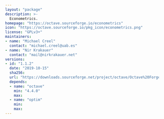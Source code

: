 ```yaml
---
layout: "package"
description: >-
  Econometrics.
homepage: "https://octave.sourceforge.io/econometrics"
icon: "https://octave.sourceforge.io/pkg_icon/econometrics.png"
license: "GPLv3+"
maintainers:
- name: "Michael Creel"
  contact: "michael.creel@uab.es"
- name: "Nir Krakauer"
  contact: "mail@nirkrakauer.net"
versions:
- id: "1.1.2"
  date: "2019-10-15"
  sha256:
  url: "https://downloads.sourceforge.net/project/octave/Octave%20Forge%20Packages/Individual%20Package%20Releases/econometrics-1.1.2.tar.gz"
  depends:
  - name: "octave"
    min: "4.4.0"
    max:
  - name: "optim"
    min:
    max:
---
```

